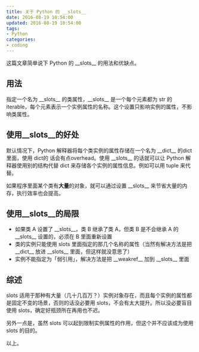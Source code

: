 ```yaml
---
title: 关于 Python 的 __slots__
date: 2016-08-19 10:54:00
updated: 2016-08-19 10:54:00
tags:
- Python
categories:
- coding
---
```


这篇文章简单说下 Python 的 \_\_slots\_\_ 的用法和优缺点。
<!--more-->


## 用法
指定一个名为 \_\_slots\_\_ 的类属性，\_\_slots\_\_ 是一个每个元素都为 str 的 iterable，每个元素表示一个实例属性的名称。这个设置只影响实例的属性，不影响类属性。

## 使用\_\_slots\_\_的好处

默认情况下，Python 解释器将每个类实例的属性存储在一个名为 \_\_dict\_\_ 的dict里面，使用 dict的 话会有点overhead。使用 \_\_slots\_\_ 的话就可以让 Python 解释器使用别的结构代替 dict 来存储各个实例的属性信息。例如可以用 tuple 来代替。

如果程序里面某个类有**大量**的对象，就可以通过设置 \_\_slots\_\_ 来节省大量的内存，执行效率也会提高。

## 使用\_\_slots\_\_的局限
- 如果类 A 设置了 \_\_slots\_\_，类 B 继承了类 A，但类 B 是不会继承 A 的 \_\_slots\_\_ 设置的，必须在 B 里面重新设置
- 类的实例只能使用 slots 里面指定的那几个名称的属性（当然有解决方法是把 \_\_dict\_\_ 放进 \_\_slots\_\_ 里面，但这样就没意思了）
- 实例不能指定为「弱引用」，解决方法是把 \_\_weakref\_\_ 加到 \_\_slots\_\_ 里面

## 综述
slots 适用于那种有大量（几十几百万？）实例对象存在，而且每个实例的属性都是固定不变的场景，否则的话没必要用 slots，不会有太大提升。所以没必要盲目使用 slots，确定好瓶颈所在再用也不迟。

另外一点是，虽然 slots 可以起到限制实例属性的作用，但这个并不应该成为使用 slots 的目的。

以上。
